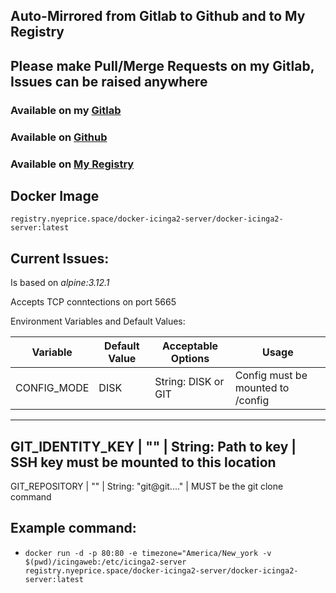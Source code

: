 ## Auto-Mirrored from Gitlab to Github and to My Registry

## Please make Pull/Merge Requests on my Gitlab, Issues can be raised anywhere 

### Available on my [Gitlab](https://gitlab.nyeprice.space/moby/docker-icinga2-server) 

### Available on [Github](https://github.com/aneurinprice/docker-icinga2-server) 

### Available on [My Registry](https://registry.nyeprice.space) 


## Docker Image ##
`registry.nyeprice.space/docker-icinga2-server/docker-icinga2-server:latest`


## Current Issues: ##
 
  

Is based on _alpine:3.12.1_

Accepts TCP conntections on port 5665

Environment Variables and Default Values:

Variable	            |	Default Value |Acceptable Options     | Usage
----------------------------|-----------------|-----------------------|-----------------
CONFIG_MODE                 |  DISK	      | String: DISK or GIT   | Config must be mounted to /config
----------------------------------------------------------------------------------------
GIT_IDENTITY_KEY	    | ""	      | String: Path to key   | SSH key must be mounted to this location
----------------------------------------------------------------------------------------
GIT_REPOSITORY              | ""              | String: "git@git...." | MUST be the git clone command



## Example command: ##
  - `docker run -d -p 80:80 -e timezone="America/New_york -v $(pwd)/icingaweb:/etc/icinga2-server  registry.nyeprice.space/docker-icinga2-server/docker-icinga2-server:latest`
